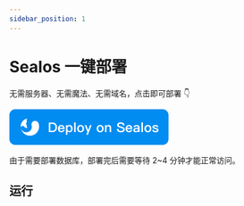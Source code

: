 ```yaml
---
sidebar_position: 1
---
```


# Sealos 一键部署

无需服务器、无需魔法、无需域名，点击即可部署 👇

[![](https://raw.githubusercontent.com/labring-actions/templates/main/Deploy-on-Sealos.svg)](https://cloud.sealos.io/?openapp=system-fastdeploy%3FtemplateName%3Dfastgpt)

由于需要部署数据库，部署完后需要等待 2~4 分钟才能正常访问。

## 运行
